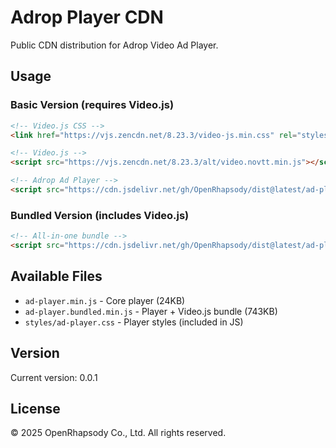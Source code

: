 # Adrop Player CDN

Public CDN distribution for Adrop Video Ad Player.

## Usage

### Basic Version (requires Video.js)
```html
<!-- Video.js CSS -->
<link href="https://vjs.zencdn.net/8.23.3/video-js.min.css" rel="stylesheet">

<!-- Video.js -->
<script src="https://vjs.zencdn.net/8.23.3/alt/video.novtt.min.js"></script>

<!-- Adrop Ad Player -->
<script src="https://cdn.jsdelivr.net/gh/OpenRhapsody/dist@latest/ad-player.min.js"></script>
```

### Bundled Version (includes Video.js)
```html
<!-- All-in-one bundle -->
<script src="https://cdn.jsdelivr.net/gh/OpenRhapsody/dist@latest/ad-player.bundled.min.js"></script>
```

## Available Files

- `ad-player.min.js` - Core player (24KB)
- `ad-player.bundled.min.js` - Player + Video.js bundle (743KB)
- `styles/ad-player.css` - Player styles (included in JS)

## Version

Current version: 0.0.1

## License

© 2025 OpenRhapsody Co., Ltd. All rights reserved.